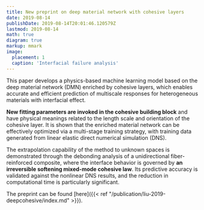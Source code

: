 ```yaml
---
title: New preprint on deep material network with cohesive layers
date: 2019-08-14
publishDate: 2019-08-14T20:01:46.120579Z
lastmod: 2019-08-14
math: true
diagram: true
markup: mmark
image:
  placement: 1
  caption: 'Interfacial failure analysis'
---
```


This paper develops a physics-based machine learning model based on the deep material network (DMN) enriched by cohesive layers, which enables accurate and efficient prediction of multiscale responses for heterogeneous materials with interfacial effect. 

**New fitting parameters are invoked in the cohesive building block** and have physical meanings related to the length scale and orientation of the cohesive layer. It is shown that the enriched material network can be effectively optimized via a multi-stage training strategy, with training data generated from linear elastic direct numerical simulation (DNS). 

The extrapolation capability of the method to unknown spaces is demonstrated through the debonding analysis of a unidirectional fiber-reinforced composite, where the interface behavior is governed by **an irreversible softening mixed-mode cohesive law**. Its predictive accuracy is validated against the nonlinear DNS results, and the reduction in computational time is particularly significant.

The preprint can be found [here]({{< ref "/publication/liu-2019-deepcohesive/index.md" >}}).

